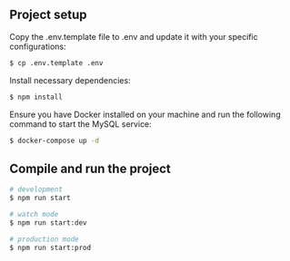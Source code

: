 ## Project setup

Copy the .env.template file to .env and update it with your specific configurations:

```bash
$ cp .env.template .env
```

Install necessary dependencies:

```bash
$ npm install
```

Ensure you have Docker installed on your machine and run the following command to start the MySQL service:

```bash
$ docker-compose up -d
```

## Compile and run the project

```bash
# development
$ npm run start

# watch mode
$ npm run start:dev

# production mode
$ npm run start:prod
```